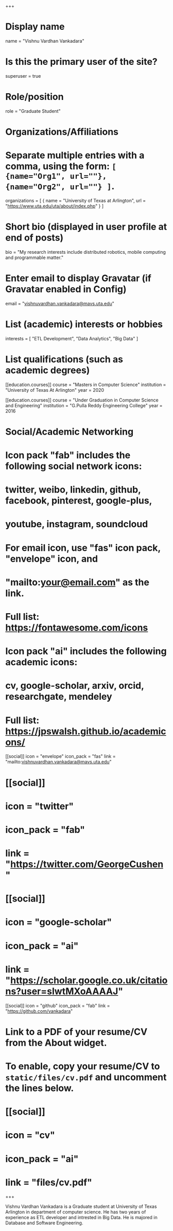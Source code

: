 +++
# Display name
name = "Vishnu Vardhan Vankadara"

# Is this the primary user of the site?
superuser = true

# Role/position
role = "Graduate Student"

# Organizations/Affiliations
#   Separate multiple entries with a comma, using the form: `[ {name="Org1", url=""}, {name="Org2", url=""} ]`.
organizations = [ { name = "University of Texas at Arlington", url = "https://www.uta.edu/uta/about/index.php" } ]

# Short bio (displayed in user profile at end of posts)
bio = "My research interests include distributed robotics, mobile computing and programmable matter."

# Enter email to display Gravatar (if Gravatar enabled in Config)
email = "vishnuvardhan.vankadara@mavs.uta.edu"

# List (academic) interests or hobbies
interests = [
  "ETL Development",
  "Data Analytics",
  "Big Data"
]

# List qualifications (such as academic degrees)
[[education.courses]]
  course = "Masters in Computer Science"
  institution = "University of Texas At Arlington"
  year = 2020

[[education.courses]]
  course = "Under Graduation in Computer Science and Engineering"
  institution = "G.Pulla Reddy Engineering College"
  year = 2016



# Social/Academic Networking
#
# Icon pack "fab" includes the following social network icons:
#
#   twitter, weibo, linkedin, github, facebook, pinterest, google-plus,
#   youtube, instagram, soundcloud
#
#   For email icon, use "fas" icon pack, "envelope" icon, and
#   "mailto:your@email.com" as the link.
#
#   Full list: https://fontawesome.com/icons
#
# Icon pack "ai" includes the following academic icons:
#
#   cv, google-scholar, arxiv, orcid, researchgate, mendeley
#
#   Full list: https://jpswalsh.github.io/academicons/

[[social]]
  icon = "envelope"
  icon_pack = "fas"
  link = "mailto:vishnuvardhan.vankadara@mavs.uta.edu"

# [[social]]
#  icon = "twitter"
#  icon_pack = "fab"
#  link = "https://twitter.com/GeorgeCushen"

# [[social]]
#  icon = "google-scholar"
#  icon_pack = "ai"
#  link = "https://scholar.google.co.uk/citations?user=sIwtMXoAAAAJ"

[[social]]
  icon = "github"
  icon_pack = "fab"
  link = "https://github.com/vankadara"

# Link to a PDF of your resume/CV from the About widget.
# To enable, copy your resume/CV to `static/files/cv.pdf` and uncomment the lines below.
# [[social]]
#   icon = "cv"
#   icon_pack = "ai"
#   link = "files/cv.pdf"

+++

Vishnu Vardhan Vankadara is a Graduate student at University of Texas Arlington in department of computer science. He has two years of experience as ETL developer and intrested in Big Data. He is majored in Database and Software Engineering.

